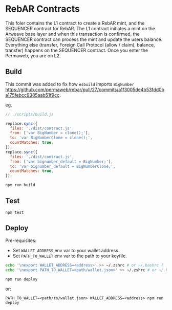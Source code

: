 # RebAR Contracts

This foler contains the L1 contract to create a RebAR mint, and the SEQUENCER contract for RebAR. The L1 contract initiates a mint on the Arweave base layer and when this transaction is confirmed, the SEQUENCER contract can process the mint and update the users balance. Everything else (transfer, Foreign Call Protocol (allow / claim), balance, transfer) happens on the SEQUENCER contract. Once you enter the Permaweb, you are on L2.

## Build

This commit was added to fix how `esbuild` imports `BigNumber` https://github.com/permaweb/rebar/pull/27/commits/a1f3005de4b53fdd0ba175febcc9385aab51f9cc.

eg.

```js
// ./scripts/build.js

replace.sync({
  files: './dist/contract.js',
  from: ['var BigNumber = clone();'],
  to: 'var BigNumberClone = clone();',
  countMatches: true,
});
replace.sync({
  files: './dist/contract.js',
  from: ['var bignumber_default = BigNumber;'],
  to: 'var bignumber_default = BigNumberClone;',
  countMatches: true,
});
```

`npm run build`

## Test

`npm test`

## Deploy

Pre-requisites:

- Set `WALLET_ADDRESS` env var to your wallet address.
- Set `PATH_TO_WALLET` env var to the path to your keyfile.

```sh
echo '\nexport WALLET_ADDRESS=<address>' >> ~/.zshrc # or ~/.bashrc ?
echo '\nexport PATH_TO_WALLET=<path/wallet.json>' >> ~/.zshrc # or ~/.bashrc ?

```

`npm run deploy`

or:

`PATH_TO_WALLET=<path/to/wallet.json> WALLET_ADDRESS=<address> npm run deploy`
